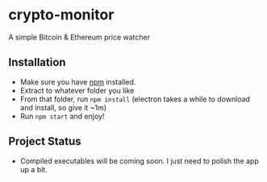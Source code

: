 # crypto-monitor
A simple Bitcoin & Ethereum price watcher

## Installation
- Make sure you have [npm](https://docs.npmjs.com/getting-started/installing-node) installed.
- Extract to whatever folder you like
- From that folder, run `npm install` (electron takes a while to download and install, so give it ~1m)
- Run `npm start` and enjoy!

## Project Status
- Compiled executables will be coming soon. I just need to polish the app up a bit.
